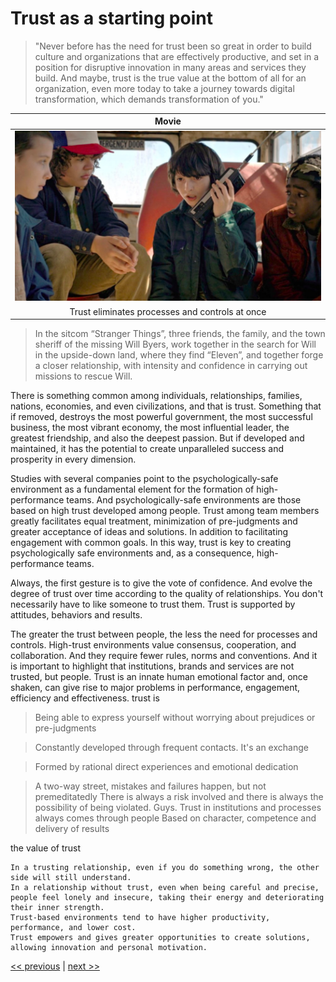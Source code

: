 # Trust as a starting point

>"Never before has the need for trust been so great in order to build culture and organizations that are effectively productive, and set in a position for disruptive innovation in many areas and services they build. And maybe, trust is the true value at the bottom of all for an organization, even more today to take a journey towards digital transformation, which demands transformation of you."

| Movie |
| :---: |
|![](../../images/trust_as_a_starting_point.png)|
|Trust eliminates processes and controls at once|

>In the sitcom “Stranger Things”, three friends, the family, and the town sheriff of the missing Will Byers, work together in the search for Will in the upside-down land, where they find “Eleven”, and together forge a closer relationship, with intensity and confidence in carrying out missions to rescue Will.

There is something common among individuals, relationships, families, nations, economies, and even civilizations, and that is trust. Something that if removed, destroys the most powerful government, the most successful business, the most vibrant economy, the most influential leader, the greatest friendship, and also the deepest passion. But if developed and maintained, it has the potential to create unparalleled success and prosperity in every dimension.

Studies with several companies point to the psychologically-safe environment as a fundamental element for the formation of high-performance teams. And psychologically-safe environments are those based on high trust developed among people. Trust among team members greatly facilitates equal treatment, minimization of pre-judgments and greater acceptance of ideas and solutions. In addition to facilitating engagement with common goals. In this way, trust is key to creating psychologically safe environments and, as a consequence, high-performance teams.

Always, the first gesture is to give the vote of confidence. And evolve the degree of trust over time according to the quality of relationships. You don't necessarily have to like someone to trust them. Trust is supported by attitudes, behaviors and results.

The greater the trust between people, the less the need for processes and controls. High-trust environments value consensus, cooperation, and collaboration. And they require fewer rules, norms and conventions. And it is important to highlight that institutions, brands and services are not trusted, but people. Trust is an innate human emotional factor and, once shaken, can give rise to major problems in performance, engagement, efficiency and effectiveness.
trust is

>Being able to express yourself without worrying about prejudices or pre-judgments

>Constantly developed through frequent contacts. It's an exchange

>Formed by rational direct experiences and emotional dedication

>A two-way street, mistakes and failures happen, but not premeditatedly
>There is always a risk involved and there is always the possibility of being violated.
>Guys. Trust in institutions and processes always comes through people
>Based on character, competence and delivery of results

the value of trust

    In a trusting relationship, even if you do something wrong, the other side will still understand.
    In a relationship without trust, even when being careful and precise, people feel lonely and insecure, taking their energy and deteriorating their inner strength.
    Trust-based environments tend to have higher productivity, performance, and lower cost.
    Trust empowers and gives greater opportunities to create solutions, allowing innovation and personal motivation.

[<< previous](0-glassbox_organizations.md) | [next >>](2-culture_eating_strategy.md)
